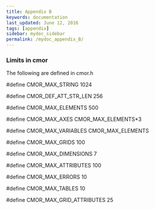 ```yaml
---
title: Appendix B 
keywords: documentation
last_updated: June 12, 2016
tags: [appendix]
sidebar: mydoc_sidebar
permalink: /mydoc_appendix_B/
---
```



### Limits in cmor

The following are defined in cmor.h

#define CMOR_MAX_STRING 1024

#define CMOR_DEF_ATT_STR_LEN 256

#define CMOR_MAX_ELEMENTS 500

#define CMOR_MAX_AXES CMOR_MAX_ELEMENTS*3

#define CMOR_MAX_VARIABLES CMOR_MAX_ELEMENTS

#define CMOR_MAX_GRIDS 100

#define CMOR_MAX_DIMENSIONS 7

#define CMOR_MAX_ATTRIBUTES 100

#define CMOR_MAX_ERRORS 10

#define CMOR_MAX_TABLES 10

#define CMOR_MAX_GRID_ATTRIBUTES 25
